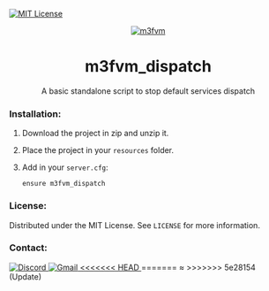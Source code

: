 [![MIT License][license-shield]][license-url]

<div align="center">
    <a href="https://github.com/matteo0003/m3fvm_dispatch">
        <img src="https://i.imgur.com/OeLhwaV.png" alt="m3fvm">
    </a>
</div>

<div align="center">
    <h1>m3fvm_dispatch</h1>
    <p>A basic standalone script to stop default services dispatch</p>
</div>

### Installation:

1. Download the project in zip and unzip it.
2. Place the project in your `resources` folder.
3. Add in your `server.cfg`:
   
    ```
   ensure m3fvm_dispatch
    ```

### License:

Distributed under the MIT License. See `LICENSE` for more information.

### Contact:

<a href="https://discord.gg/NqqtkS7ekj" target="_blank">
    <img src="https://img.shields.io/badge/Discord-7289DA?style=for-the-badge&logo=discord&logoColor=white" alt="Discord">
</a>
<a href="mailto:matteo.angoin@icloud.com">
    <img src="https://img.shields.io/badge/Gmail-D14836?style=for-the-badge&logo=gmail&logoColor=white" alt="Gmail">
<<<<<<< HEAD
</a>
=======
≈</a>
>>>>>>> 5e28154 (Update)

[license-shield]: https://img.shields.io/github/license/matteo0003/m3fvm_dispatch.svg?style=for-the-badge
[license-url]: https://github.com/matteo0003/m3fvm_dispatch/blob/master/LICENSE.txt
